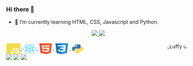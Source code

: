 ### Hi there 👋

- 🌱 I’m currently learning HTML, CSS, Javascript and Python.

<div align="center">
  <a href="https://github.com/rarorza">
  <img height="150em" src="https://github-readme-stats.vercel.app/api?username=rarorza&show_icons=true&theme=dark&include_all_commits=true&count_private=true"/>
  <img height="150em" src= "https://github-readme-stats.vercel.app/api/top-langs/?username=rarorza&&layout=compact&langs=cont=7&theme=dark"/>
</div>
  
<div style="display: inline_block; padding-button: 5px"><br>
  <img align="center" alt="Rarorza-Js" height="30" width="40" src="https://raw.githubusercontent.com/devicons/devicon/master/icons/javascript/javascript-plain.svg">
  <img align="center" alt="Rarorza-React" height="30" width="40" src="https://raw.githubusercontent.com/devicons/devicon/master/icons/react/react-original.svg">
  <img align="center" alt="Rarorza-HTML" height="30" width="40" src="https://raw.githubusercontent.com/devicons/devicon/master/icons/html5/html5-original.svg">
  <img align="center" alt="Rarorza-CSS" height="30" width="40" src="https://raw.githubusercontent.com/devicons/devicon/master/icons/css3/css3-original.svg">
  <img align="center" alt="Rarorza-Python" height="30" width="40" src="https://raw.githubusercontent.com/devicons/devicon/master/icons/python/python-original.svg">
  
  <img align="right" alt="Luffy Gif" height="150" style="border-radius:50px;" src="https://c.tenor.com/yFKbJFsOvs4AAAAC/luffy-smile-luffy-giggle.gif">
</div>
  
<div> 
  <a href = "mailto:rarorza@proton.me"><img src="https://img.shields.io/badge/ProtonMail-8B89CC?style=for-the-badge&logo=protonmail&logoColor=white" target="_blank"></a>
  <a href = "mailto:rarorza@gmail.com"><img src="https://img.shields.io/badge/-Gmail-%23333?style=for-the-badge&logo=gmail&logoColor=white" target="_blank"></a>
  <a href="https://www.linkedin.com/in/rarorza" target="_blank"><img src="https://img.shields.io/badge/-LinkedIn-%230077B5?style=for-the-badge&logo=linkedin&logoColor=white" target="_blank"></a> 
 </div>
